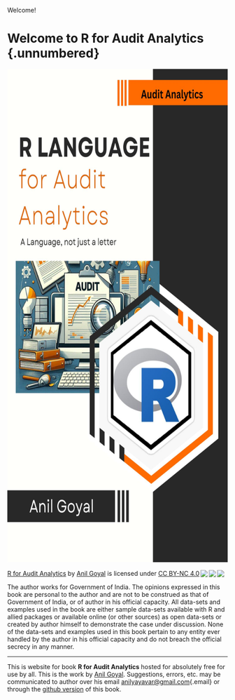 Welcome!

# Welcome to R for Audit Analytics {.unnumbered}

<a href="https://anilyayavar.github.io/new-book/index.html"><img src="images/cover.jpg" alt="Hard-Cover to be released soon" class="cover" width="705" height="1125"/></a>

<p xmlns:cc="http://creativecommons.org/ns#" xmlns:dct="http://purl.org/dc/terms/">

<a property="dct:title" rel="cc:attributionURL" href="https://anilyayavar.github.io/new-book/">R for Audit Analytics</a> by <a rel="cc:attributionURL dct:creator" property="cc:attributionName" href="https://www.linkedin.com/in/anil-kumar-goyal/">Anil Goyal</a> is licensed under <a href="https://creativecommons.org/licenses/by-nc/4.0/?ref=chooser-v1" target="_blank" rel="license noopener noreferrer" style="display:inline-block;">CC BY-NC 4.0<img src="https://mirrors.creativecommons.org/presskit/icons/cc.svg?ref=chooser-v1" style="height:22px!important;margin-left:3px;vertical-align:text-bottom;"/><img src="https://mirrors.creativecommons.org/presskit/icons/by.svg?ref=chooser-v1" style="height:22px!important;margin-left:3px;vertical-align:text-bottom;"/><img src="https://mirrors.creativecommons.org/presskit/icons/nc.svg?ref=chooser-v1" style="height:22px!important;margin-left:3px;vertical-align:text-bottom;"/></a>

</p>

The author works for Government of India. The opinions expressed in this book are personal to the author and are not to be construed as that of Government of India, or of author in his official capacity. All data-sets and examples used in the book are either sample data-sets available with R and allied packages or available online (or other sources) as open data-sets or created by author himself to demonstrate the case under discussion. None of the data-sets and examples used in this book pertain to any entity ever handled by the author in his official capacity and do not breach the official secrecy in any manner.

------------------------------------------------------------------------

This is website for book **R for Audit Analytics** hosted for absolutely free for use by all. This is the work by [Anil Goyal](https://www.linkedin.com/in/anil-kumar-goyal/). Suggestions, errors, etc. may be communicated to author over his email [anilyayavar\@gmail.com](mailto:anilyayavar@gmail.com){.email} or through the [github version](https://github.com/anilyayavar/new-book) of this book.
